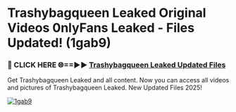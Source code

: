 # Trashybagqueen Leaked Original Videos 0nlyFans Leaked - Files Updated! (1gab9)

<h3>🔴 CLICK HERE 🌐==►► <a href="https://tinyurl.com/x26r9saj" rel="nofollow">Trashybagqueen Leaked Updated Files</a></h3>

Get Trashybagqueen Leaked and all content. Now you can access all videos and pictures of Trashybagqueen Leaked. New Updated Files 2025!

[![1gab9](https://i.imgur.com/LkgZPqh.gif)](https://tinyurl.com/x26r9saj)
